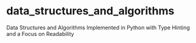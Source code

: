 # data_structures_and_algorithms
Data Structures and Algorithms Implemented in Python with Type Hinting and a Focus on Readability 

